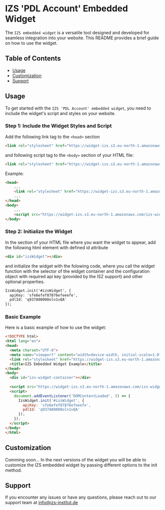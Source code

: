 # IZS 'PDL Account' Embedded Widget

The `IZS embedded widget` is a versatile tool designed and developed for seamless integration into your website. This README provides a brief guide on how to use the widget.

## Table of Contents

- [Usage](#usage)
- [Customization](#customization)
- [Support](#support)

## Usage

To get started with the `IZS 'PDL Account' embedded widget`, you need to include the widget's script and styles on your website.

### Step 1: Include the Widget Styles and Script

Add the following link tag to the `<head>` section 

```html
<link rel="stylesheet" href="https://widget-izs.s3.eu-north-1.amazonaws.com/izs-style.css">
```

and following script tag to the `<body>` section of your HTML file:

```html
<link rel="stylesheet" href="https://widget-izs.s3.eu-north-1.amazonaws.com/izs-style.css">
```

Example:

```html
<head>
    ...
    <link rel="stylesheet" href="https://widget-izs.s3.eu-north-1.amazonaws.com/izs-style.css">
    ...
</head>
<body>
    ...
    <script src="https://widget-izs.s3.eu-north-1.amazonaws.com/izs-widget.umd.js"></script>
</body>
```

### Step 2: Initialize the Widget

In the <body> section of your HTML file where you want the widget to appear, add the following html element with defined id attribute 

```html
<div id="izsWidget"></div>
```

and initialize the widget with the folowing code, where you call the widget function with the selector of the widget container and the configuration object with required api key (provided by the ISZ support) and other optional properties.

```html
IzsWidget.init('#izsWidget', {
  apiKey: 'sfe6efef87876efeeefe',
  pdlId: 'q937A00000oln1vQA'
});
```

### Basic Example

Here is a basic example of how to use the widget:

```html
<!DOCTYPE html>
<html lang="en">
<head>
  <meta charset="UTF-8">
  <meta name="viewport" content="width=device-width, initial-scale=1.0">
  <link rel="stylesheet" href="https://widget-izs.s3.eu-north-1.amazonaws.com/izs-style.css">
  <title>IZS Embedded Widget Example</title>
</head>
<body>
  <div id="izs-widget-container"></div>
  
  <script src="https://widget-izs.s3.eu-north-1.amazonaws.com/izs-widget.umd.js"></script>
  <script>
    document.addEventListener('DOMContentLoaded', () => {
      IzsWidget.init('#izsWidget', {
        apiKey: 'sfe6efef87876efeeefe',
        pdlId: 'q937A00000oln1vQA'
      });
    });
  </script>
</body>
</html>
```

## Customization

Comming soon... In the next versions of the widget you will be able to customize the IZS embedded widget by passing different options to the init method.

## Support

If you encounter any issues or have any questions, please reach out to our support team at info@izs-institut.de
